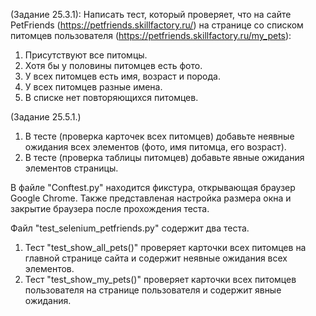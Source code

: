 (Задание 25.3.1):
Написать тест, который проверяет, что на сайте PetFriends (https://petfriends.skillfactory.ru/) на странице со списком питомцев пользователя (https://petfriends.skillfactory.ru/my_pets):
1) Присутствуют все питомцы.
2) Хотя бы у половины питомцев есть фото.
3) У всех питомцев есть имя, возраст и порода.
4) У всех питомцев разные имена.
5) В списке нет повторяющихся питомцев.

(Задание 25.5.1.)
1) В тесте (проверка карточек всех питомцев) добавьте неявные ожидания всех элементов (фото, имя питомца, его возраст).
2) В тесте (проверка таблицы питомцев) добавьте явные ожидания элементов страницы.

В файле "Conftest.py" находится фикстура, открывающая браузер Google Chrome. Также представленая настройка размера окна и закрытие браузера после прохождения теста.

Файл "test_selenium_petfriends.py" содержит два теста.
1) Тест "test_show_all_pets()" проверяет карточки всех питомцев на главной странице сайта и содержит неявные ожидания всех элементов.
2) Тест "test_show_my_pets()" проверяет карточки всех питомцев пользователя на странице пользователя и содержит явные ожидания.



